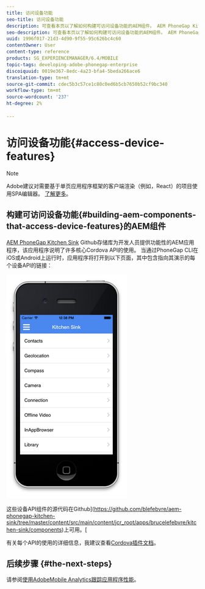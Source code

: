```yaml
---
title: 访问设备功能
seo-title: 访问设备功能
description: 可查看本页以了解如何构建可访问设备功能的AEM组件。 AEM PhoneGap Kitchen Sink Github存储库为开发人员提供了功能强大的AEM应用程序，该应用程序说明了许多核心Cordova API的使用。
seo-description: 可查看本页以了解如何构建可访问设备功能的AEM组件。 AEM PhoneGap Kitchen Sink Github存储库为开发人员提供了功能强大的AEM应用程序，该应用程序说明了许多核心Cordova API的使用。
uuid: 1996f017-21d3-4d90-9f55-95c626bc4c60
contentOwner: User
content-type: reference
products: SG_EXPERIENCEMANAGER/6.4/MOBILE
topic-tags: developing-adobe-phonegap-enterprise
discoiquuid: 0019e367-8edc-4a23-bfa4-5beda266ace6
translation-type: tm+mt
source-git-commit: cdec5b3c57ce1c80c0ed6b5cb7650b52cf9bc340
workflow-type: tm+mt
source-wordcount: '237'
ht-degree: 2%

---
```



# 访问设备功能{#access-device-features}

>[!NOTE]
>
>Adobe建议对需要基于单页应用程序框架的客户端渲染（例如，React）的项目使用SPA编辑器。 [了解更多](/help/sites-developing/spa-overview.md)。

## 构建可访问设备功能{#building-aem-components-that-access-device-features}的AEM组件

[AEM PhoneGap Kitchen Sink](https://github.com/blefebvre/aem-phonegap-kitchen-sink) Github存储库为开发人员提供功能性的AEM应用程序，该应用程序说明了许多核心Cordova API的使用。 当通过PhoneGap CLI在iOS或Android上运行时，应用程序将打开到以下页面，其中包含指向其演示的每个设备API的链接：

![chlimage_1-107](assets/chlimage_1-107.png)

这些设备API组件的源代码在Github](https://github.com/blefebvre/aem-phonegap-kitchen-sink/tree/master/content/src/main/content/jcr_root/apps/brucelefebvre/kitchen-sink/components)上可用。[

有关每个API的使用的详细信息，我建议查看[Cordova插件文档](https://docs.phonegap.com/en/4.0.0/cordova_plugins_pluginapis.md.html)。

## 后续步骤 {#the-next-steps}

请参阅[使用AdobeMobile Analytics跟踪应用程序性能](/help/mobile/phonegap-intro-to-app-analytics.md)。
